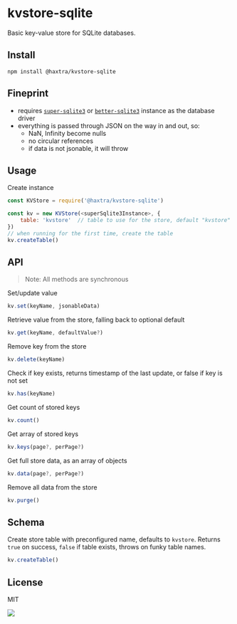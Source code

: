# kvstore-sqlite

Basic key-value store for SQLite databases.


## Install
```
npm install @haxtra/kvstore-sqlite
```

## Fineprint

- requires [`super-sqlite3`](https://github.com/haxtra/super-sqlite3) or [`better-sqlite3`](https://github.com/WiseLibs/better-sqlite3) instance as the database driver
- everything is passed through JSON on the way in and out, so:
    - NaN, Infinity become nulls
    - no circular references
    - if data is not jsonable, it will throw


## Usage

Create instance

```js
const KVStore = require('@haxtra/kvstore-sqlite')

const kv = new KVStore(<superSqlite3Instance>, {
    table: 'kvstore'  // table to use for the store, default "kvstore"
})
// when running for the first time, create the table
kv.createTable()
```

## API

> Note: All methods are synchronous

Set/update value
```js
kv.set(keyName, jsonableData)
```

Retrieve value from the store, falling back to optional default
```js
kv.get(keyName, defaultValue?)
```

Remove key from the store
```js
kv.delete(keyName)
```

Check if key exists, returns timestamp of the last update, or false if key is not set
```js
kv.has(keyName)
```

Get count of stored keys
```js
kv.count()
```

Get array of stored keys
```js
kv.keys(page?, perPage?)
```

Get full store data, as an array of objects
```js
kv.data(page?, perPage?)
```

Remove all data from the store
```js
kv.purge()
```

## Schema

Create store table with preconfigured name, defaults to `kvstore`. Returns `true` on success, `false` if table exists, throws on funky table names.

```js
kv.createTable()
```

## License

MIT

![](https://hello.haxtra.com/gh-kvstore-sqlite)